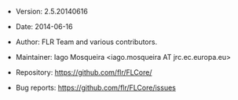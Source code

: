 - Version: 2.5.20140616
- Date: 2014-06-16
- Author: FLR Team and various contributors.
- Maintainer: Iago Mosqueira <iago.mosqueira AT jrc.ec.europa.eu>

- Repository: <https://github.com/flr/FLCore/>
- Bug reports: <https://github.com/flr/FLCore/issues>

